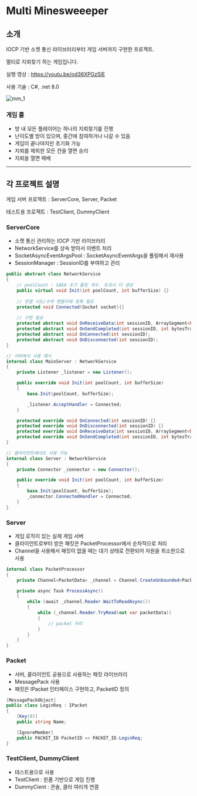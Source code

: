 # Multi Minesweeeper


## 소개

IOCP 기반 소켓 통신 라이브러리부터 게임 서버까지 구현한 프로젝트.

멀티로 지뢰찾기 하는 게임입니다.

실행 영상 : <https://youtu.be/od36XPGzSlE>

사용 기술 : C#, .net 8.0

![mm_1](https://github.com/user-attachments/assets/ea41c527-5acc-46cb-9434-992c32bc4ee6)

### 게임 룰
- 방 내 모든 플레이어는 하나의 지뢰찾기를 진행
- 난이도별 방이 있으며, 중간에 참여하거나 나갈 수 있음
- 게임이 끝나야지만 초기화 가능
- 지뢰를 제외한 모든 칸을 열면 승리
- 지뢰을 열면 패배

---
## 각 프로젝트 설명

게임 서버 프로젝트 : ServerCore, Server, Packet

테스트용 프로젝트 : TestClient, DummyClient

### ServerCore
- 소켓 통신 관리하는 IOCP 기반 라이브러리
- NetworkService를 상속 받아서 이벤트 처리
- SocketAsyncEventArgsPool : SocketAsyncEventArgs을 풀링해서 재사용
- SessionManager : SessionID를 부여하고 관리
```cs
public abstract class NetworkService
{
	// poolCount : SAEA 초기 풀링 개수. 초과시 더 생성
	public virtual void Init(int poolCount, int bufferSize) {}
	
	// 연결 시도/수락 핸들러에 등록 필요
	protected void Connected(Socket socket){}
	
	// 구현 필요
	protected abstract void OnReceiveData(int sessionID, ArraySegment<byte> data);
	protected abstract void OnSendCompleted(int sessionID, int bytesTransferred, IList<ArraySegment<byte>> bufferList);
	protected abstract void OnConnected(int sessionID);
	protected abstract void OnDisconnected(int sessionID);
}
```
```cs
// 서버에서 사용 예시
internal class MainServer : NetworkService
{
	private Listener _listener = new Listener();

	public override void Init(int poolCount, int bufferSize)
	{
		base.Init(poolCount, bufferSize);

		_listener.AcceptHandler = Connected;
	}

	protected override void OnConnected(int sessionID) {}
	protected override void OnDisconnected(int sessionID) {}
	protected override void OnReceiveData(int sessionID, ArraySegment<byte> data) {}
	protected override void OnSendCompleted(int sessionID, int bytesTransferred, IList<ArraySegment<byte>> bufferList) {}
}
```
```cs
// 클라이언트에서도 사용 가능
internal class Server : NetworkService
{
	private Connector _connector = new Connector();

	public override void Init(int poolCount, int bufferSize)
	{
		base.Init(poolCount, bufferSize);
		_connector.ConnectedHandler = Connected;
	}
}
```

### Server
- 게임 로직이 있는 실제 게임 서버
- 클라이언트로부터 받은 패킷은 PacketProcessor에서 순차적으로 처리
- Channel을 사용해서 패킷이 없을 때는 대기 상태로 전환되어 자원을 최소한으로 사용
```cs
internal class PacketProcessor
{
	private Channel<PacketData> _channel = Channel.CreateUnbounded<PacketData>();

	private async Task ProcessAsync()
	{
		while (await _channel.Reader.WaitToReadAsync())
		{
			while (_channel.Reader.TryRead(out var packetData))
			{
				// packet 처리
			}
		}
	}
}
```


### Packet
- 서버, 클라이언트 공용으로 사용하는 패킷 라이브러리
- MessagePack 사용
- 패킷은 IPacket 인터페이스 구현하고, PacketID 정의
```cs
[MessagePackObject]
public class LoginReq : IPacket
{
	[Key(0)]
	public string Name;

	[IgnoreMember]
	public PACKET_ID PacketID => PACKET_ID.LoginReq;
}
```

### TestClient, DummyClient
- 테스트용으로 사용
- TestClient : 윈폼 기반으로 게임 진행
- DummyCient : 콘솔, 클라 여러개 연결

